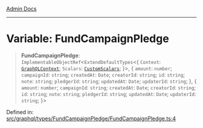 [Admin Docs](/)

***

# Variable: FundCampaignPledge

> **FundCampaignPledge**: `ImplementableObjectRef`\<`ExtendDefaultTypes`\<\{ `Context`: [`GraphQLContext`](../../../../context/type-aliases/GraphQLContext.md); `Scalars`: [`CustomScalars`](../../../../scalars/type-aliases/CustomScalars.md); \}\>, \{ `amount`: `number`; `campaignId`: `string`; `createdAt`: `Date`; `creatorId`: `string`; `id`: `string`; `note`: `string`; `pledgerId`: `string`; `updatedAt`: `Date`; `updaterId`: `string`; \}, \{ `amount`: `number`; `campaignId`: `string`; `createdAt`: `Date`; `creatorId`: `string`; `id`: `string`; `note`: `string`; `pledgerId`: `string`; `updatedAt`: `Date`; `updaterId`: `string`; \}\>

Defined in: [src/graphql/types/FundCampaignPledge/FundCampaignPledge.ts:4](https://github.com/PratapRathi/talawa-api/blob/8547a42c99c7a44be459745d0018a2deccfb1f66/src/graphql/types/FundCampaignPledge/FundCampaignPledge.ts#L4)
